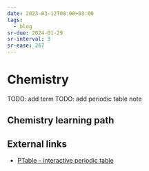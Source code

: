 ```yaml
---
date: 2023-03-12T00:00+03:00
tags:
  - blog
sr-due: 2024-01-29
sr-interval: 3
sr-ease: 267
---
```


# Chemistry

TODO: add term
TODO: add periodic table note

## Chemistry learning path

## External links

- [PTable - interactive periodic table](http://www.ptable.com/)
